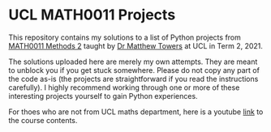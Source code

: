 # UCL MATH0011 Projects
This repository contains my solutions to a list of Python projects from [MATH0011 Methods 2](https://www.ucl.ac.uk/maths/sites/maths/files/math0011.pdf) taught by [Dr Matthew Towers](https://www.ucl.ac.uk/~ucahmto/) at UCL in Term 2, 2021.

The solutions uploaded here are merely my own attempts. They are meant to unblock you if you get stuck somewhere. Please do not copy any part of the code as-is (the projects are straightforward if you read the instructions carefully). I highly recommend working through one or more of these interesting projects yourself to gain Python experiences.

For thoes who are not from UCL maths department, here is a youtube [link](https://youtube.com/playlist?list=PLWvR0w6-eIKVlT7Qk9_8_sRWtVyHpLzes&si=8PEQk9Adx3CNq3s0) to the course contents.

